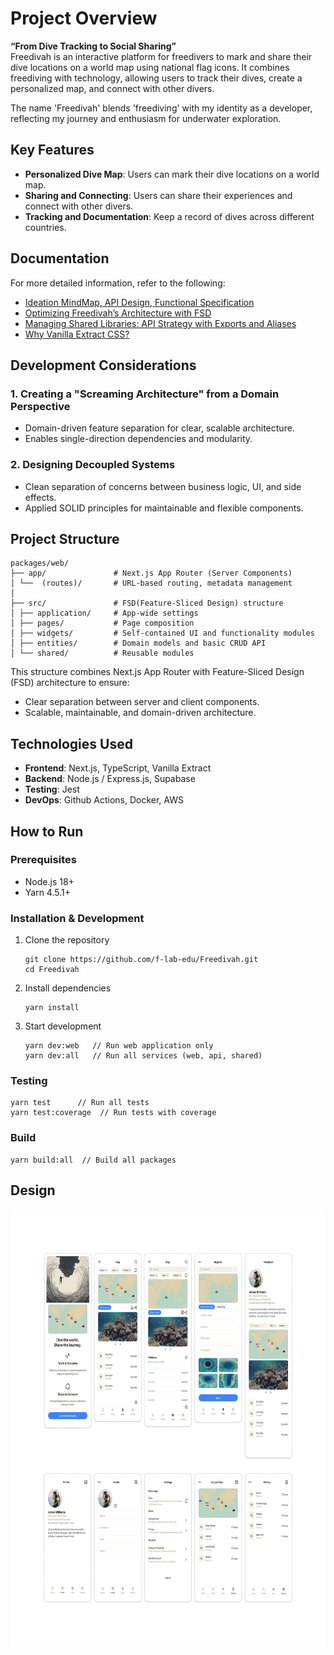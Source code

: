 # Project Overview  
**“From Dive Tracking to Social Sharing”**  
Freedivah is an interactive platform for freedivers to mark and share their dive locations on a world map using national flag icons. It combines freediving with technology, allowing users to track their dives, create a personalized map, and connect with other divers.

The name 'Freedivah' blends 'freediving' with my identity as a developer, reflecting my journey and enthusiasm for underwater exploration.

## Key Features

- **Personalized Dive Map**: Users can mark their dive locations on a world map.
- **Sharing and Connecting**: Users can share their experiences and connect with other divers.
- **Tracking and Documentation**: Keep a record of dives across different countries.
  
## Documentation
For more detailed information, refer to the following:
- [Ideation MindMap, API Design, Functional Specification](https://jiah827.notion.site/Project-Freedivah-10f4ef50e633807387d4c9307d622bdb?pvs=74)
- [Optimizing Freedivah’s Architecture with FSD](https://www.notion.so/jiah827/Optimizing-Freedivah-s-Architecture-with-Feature-Sliced-Design-1134ef50e63380b1b47bea0cc16f5f64)
- [Managing Shared Libraries: API Strategy with Exports and Aliases](https://www.notion.so/jiah827/exports-alias-API-1434ef50e63380a3aacad6eb9b7fec3b)
- [Why Vanilla Extract CSS?](https://www.notion.so/jiah827/CSS-1424ef50e633802ab39cec3730fe2d74)

## Development Considerations

### 1. **Creating a "Screaming Architecture" from a Domain Perspective**
   - Domain-driven feature separation for clear, scalable architecture.  
   - Enables single-direction dependencies and modularity.

### 2. **Designing Decoupled Systems**
   - Clean separation of concerns between business logic, UI, and side effects.  
   - Applied SOLID principles for maintainable and flexible components.  
  
## Project Structure
```
packages/web/
├── app/               # Next.js App Router (Server Components)
│ └──  (routes)/       # URL-based routing, metadata management
│
├── src/               # FSD(Feature-Sliced Design) structure
│ ├── application/     # App-wide settings
│ ├── pages/           # Page composition
│ ├── widgets/         # Self-contained UI and functionality modules
│ ├── entities/        # Domain models and basic CRUD API
│ └── shared/          # Reusable modules
```
This structure combines Next.js App Router with Feature-Sliced Design (FSD) architecture to ensure:
- Clear separation between server and client components.
- Scalable, maintainable, and domain-driven architecture.

## Technologies Used
   - **Frontend**: Next.js, TypeScript, Vanilla Extract
   - **Backend**: Node.js / Express.js, Supabase
   - **Testing**: Jest
   - **DevOps**: Github Actions, Docker, AWS

## How to Run
### Prerequisites
- Node.js 18+ 
- Yarn 4.5.1+

### Installation & Development
1. Clone the repository
   ```
   git clone https://github.com/f-lab-edu/Freedivah.git
   cd Freedivah
   ```
2. Install dependencies
   ```
   yarn install
   ```
3. Start development
   ```
   yarn dev:web   // Run web application only
   yarn dev:all   // Run all services (web, api, shared)
   ```
### Testing
   ```
   yarn test      // Run all tests
   yarn test:coverage  // Run tests with coverage
   ```
### Build
   ```
   yarn build:all  // Build all packages
   ```

## Design
<img src="docs/images/Freedivah_Design.webp" alt="Freedivah Design" style="width: auto; height: 700px" />







